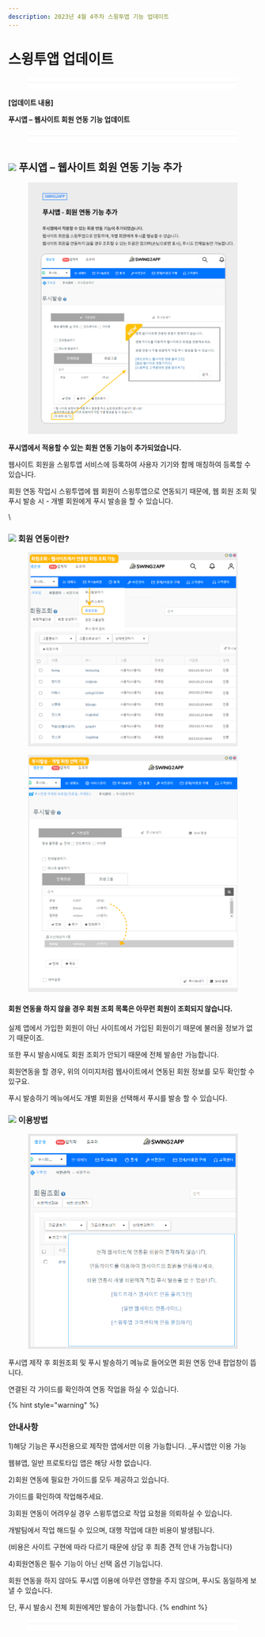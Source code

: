 ```yaml
---
description: 2023년 4월 4주차 스윙투앱 기능 업데이트
---
```


# 스윙투앱 업데이트

<figure><img src=".gitbook/assets/구분선 (1).PNG" alt=""><figcaption></figcaption></figure>

﻿**\[업데이트 내용]**

**푸시앱 – 웹사이트 회원 연동 기능 업데이트**

<figure><img src=".gitbook/assets/구분선 (1).PNG" alt=""><figcaption></figcaption></figure>

## ![](https://wp.swing2app.co.kr/wp-content/uploads/2018/09/%EB%8B%A8%EB%9D%BD1-1.png) **푸시앱 – 웹사이트 회원 연동 기능 추가**&#x20;

<figure><img src=".gitbook/assets/푸시앱_회원연동.png" alt=""><figcaption></figcaption></figure>

**푸시앱에서 적용할 수 있는 회원 연동 기능이 추가되었습니다.**

웹사이트 회원을 스윙투앱 서비스에 등록하여 사용자 기기와 함께 매칭하여 등록할 수 있습니다.&#x20;

회원 연동 작업시 스윙투앱에 웹 회원이 스윙투앱으로 연동되기 때문에,  웹 회원 조회 및 푸시 발송 시 - 개별 회원에게 푸시 발송을 할 수 있습니다.&#x20;

\


### ![](https://ncdn2.swing2app.co.kr/public/swing\_notice\_editor\_attach/10532101/20233803.png) **회원 연동이란?**

<figure><img src=".gitbook/assets/푸시앱_회원연동3.png" alt=""><figcaption></figcaption></figure>

<figure><img src=".gitbook/assets/푸시앱_회원연동2.png" alt=""><figcaption></figcaption></figure>

#### 회원 연동을 하지 않을 경우 회원 조회 목록은 아무런 회원이 조회되지 않습니다.

실제 앱에서 가입한 회원이 아닌 사이트에서 가입된 회원이기 때문에 불러올 정보가 없기 때문이죠.

또한 푸시 발송시에도 회원 조회가 안되기 때문에 전체 발송만 가능합니다.&#x20;

회원연동을 할 경우, 위의 이미지처럼 웹사이트에서 연동된 회원 정보를 모두 확인할 수 있구요.

푸시 발송하기 메뉴에서도 개별 회원을 선택해서 푸시를 발송 할 수 있습니다.



### ![](https://ncdn2.swing2app.co.kr/public/swing\_notice\_editor\_attach/10532112/20233903.png) **이용방법**

<figure><img src=".gitbook/assets/푸시앱_회원연43.png" alt=""><figcaption></figcaption></figure>

푸시앱 제작 후 회원조회 및 푸시 발송하기 메뉴로 들어오면 회원 연동 안내 팝업창이 뜹니다.

연결된 각 가이드를 확인하여 연동 작업을 하실 수 있습니다.&#x20;



{% hint style="warning" %}
### **안내사항**



1\)해당 기능은 푸시전용으로 제작한 앱에서만 이용 가능합니다. \_푸시앱만 이용 가능

웹뷰앱, 일반 프로토타입 앱은 해당 사항 없습니다.&#x20;

2\)회원 연동에 필요한 가이드를 모두 제공하고 있습니다.

가이드를 확인하여 작업해주세요.

3\)회원 연동이 어려우실 경우 스윙투앱으로 작업 요청을 의뢰하실 수 있습니다.

개발팀에서 작업 해드릴 수 있으며, 대행 작업에 대한 비용이 발생됩니다.

(비용은 사이트 구현에 따라 다르기 때문에 상담 후 최종 견적 안내 가능합니다)

4\)회원연동은 필수 기능이 아닌 선택 옵션 기능입니다.

회원 연동을 하지 않아도 푸시앱 이용에 아무런 영향을 주지 않으며, 푸시도 동일하게 보낼 수 있습니다.&#x20;

단, 푸시 발송시 전체 회원에게만 발송이 가능합니다.&#x20;
{% endhint %}

<figure><img src=".gitbook/assets/구분선 (1).PNG" alt=""><figcaption></figcaption></figure>
